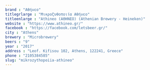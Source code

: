 ```yaml
---
brand : "Αθήνεο"
titlegrlarge : "Μικροζυθοποιία Αθήνεο"
titleenlarge : "Athineo (ΑΘΗΝΕΟ) (Athenian Brewery - Heineken)"
website : "https://www.athineo.gr/"
facebook : "https://facebook.com/letsbeer.gr/"
city : "Athens"
brewery : "Microbrewery"
beers : "9"
year : "2017"
address : "Leof. Kifisou 102, Athens, 122241, Greece"
phone : "2105384585"
slug: "mikrozythopoiia-athineo"
---
```


